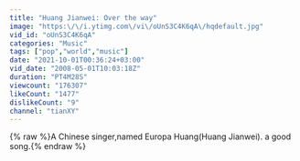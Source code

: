 ```yaml
---
title: "Huang Jianwei: Over the way"
image: "https:\/\/i.ytimg.com\/vi\/oUnS3C4K6qA\/hqdefault.jpg"
vid_id: "oUnS3C4K6qA"
categories: "Music"
tags: ["pop","world","music"]
date: "2021-10-01T00:36:24+03:00"
vid_date: "2008-05-01T10:03:18Z"
duration: "PT4M28S"
viewcount: "176307"
likeCount: "1477"
dislikeCount: "9"
channel: "tianXY"
---
```

{% raw %}A Chinese singer,named Europa Huang(Huang Jianwei). a good song.{% endraw %}
